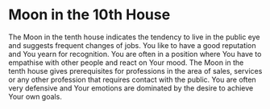# **Moon in the 10th House**

The Moon in the tenth house indicates the tendency to live in the public eye and suggests frequent changes of jobs. You like to have a good reputation and You yearn for recognition. You are often in a position where You have to empathise with other people and react on Your mood. The Moon in the tenth house gives prerequisites for professions in the area of sales, services or any other profession that requires contact with the public. You are often very defensive and Your emotions are dominated by the desire to achieve Your own goals.